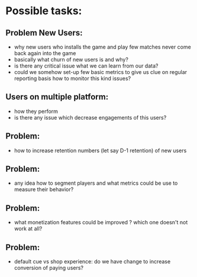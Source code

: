 Possible tasks:
====

## Problem New Users:

- why new users who installs the game and play few matches never come back again into the game
- basically what churn of new users is and why?
- is there any critical issue what we can learn from our data?
- could we somehow set-up few basic metrics to give us clue on regular reporting basis how to monitor this kind issues?

## Users on multiple platform:

- how they perform
- is there any issue which decrease engagements of this users?

## Problem:

- how to increase retention numbers (let say D-1 retention) of new users

## Problem:

- any idea how to segment players and what metrics could be use to measure their behavior?

## Problem:

- what monetization features could be improved ? which one doesn't not work at all? 

## Problem:

- default cue vs shop experience: do we have change to increase conversion of paying users?
